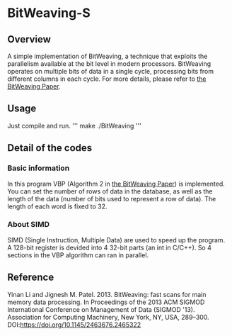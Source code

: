 # BitWeaving-S  
## Overview
A simple implementation of BitWeaving, a technique that exploits the parallelism available at the bit level in modern processors. BitWeaving operates on multiple bits of data in a single cycle, processing bits from different columns in each cycle. For more details, please refer to [the BitWeaving Paper](https://dl.acm.org/doi/10.1145/2463676.2465322).    
## Usage
Just compile and run.
'''
make
./BitWeaving
'''
## Detail of the codes
### Basic information
In this program VBP (Algorithm 2 in [the BitWeaving Paper](https://dl.acm.org/doi/10.1145/2463676.2465322)) is implemented. You can set the number of rows of data in the database, as well as the length of the data (number of bits used to represent a row of data). The length of each word is fixed to 32.
### About SIMD
SIMD (Single Instruction, Multiple Data) are used to speed up the program. A 128-bit register is devided into 4 32-bit parts (an int in C/C++). So 4 sections in the VBP algorithm can ran in parallel.
## Reference
Yinan Li and Jignesh M. Patel. 2013. BitWeaving: fast scans for main memory data processing. In Proceedings of the 2013 ACM SIGMOD International Conference on Management of Data (SIGMOD '13). Association for Computing Machinery, New York, NY, USA, 289–300. DOI:https://doi.org/10.1145/2463676.2465322  
